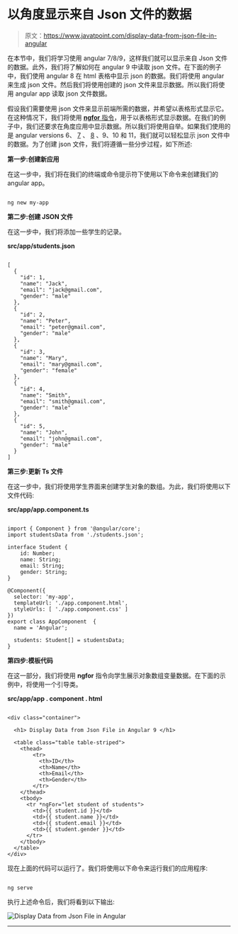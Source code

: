 # 以角度显示来自 Json 文件的数据

> 原文：<https://www.javatpoint.com/display-data-from-json-file-in-angular>

在本节中，我们将学习使用 angular 7/8/9，这样我们就可以显示来自 Json 文件的数据。此外，我们将了解如何在 angular 9 中读取 json 文件。在下面的例子中，我们使用 angular 8 在 html 表格中显示 json 的数据。我们将使用 angular 来生成 json 文件。然后我们将使用创建的 json 文件来显示数据。所以我们将使用 angular app 读取 json 文件数据。

假设我们需要使用 json 文件来显示前端所需的数据，并希望以表格形式显示它。在这种情况下，我们将使用 [**ngfor** 指令](https://www.javatpoint.com/angular-8-ngfor-directive)，用于以表格形式显示数据。在我们的例子中，我们还要求在角度应用中显示数据。所以我们将使用自举。如果我们使用的是 angular versions 6、 [7](https://www.javatpoint.com/angular-7-tutorial) 、 [8](https://www.javatpoint.com/angular-8) 、9、10 和 11，我们就可以轻松显示 json 文件中的数据。为了创建 json 文件，我们将遵循一些分步过程，如下所述:

**第一步:创建新应用**

在这一步中，我们将在我们的终端或命令提示符下使用以下命令来创建我们的 angular app。

```

ng new my-app

```

**第二步:创建 JSON 文件**

在这一步中，我们将添加一些学生的记录。

**src/app/students.json**

```

[
  {
    "id": 1,
    "name": "Jack",
    "email": "jack@gmail.com",
    "gender": "male"
  },
  {
    "id": 2,
    "name": "Peter",
    "email": "peter@gmail.com",
    "gender": "male"
  },
  {
    "id": 3,
    "name": "Mary",
    "email": "mary@gmail.com",
    "gender": "female"
  },
  {
    "id": 4,
    "name": "Smith",
    "email": "smith@gmail.com",
    "gender": "male"
  },
  {
    "id": 5,
    "name": "John",
    "email": "john@gmail.com",
    "gender": "male"
  }
]

```

**第三步:更新 Ts 文件**

在这一步中，我们将使用学生界面来创建学生对象的数组。为此，我们将使用以下文件代码:

**src/app/app.component.ts**

```

import { Component } from '@angular/core';
import studentsData from './students.json';

interface Student {
    id: Number;
    name: String;
    email: String;
    gender: String;
}

@Component({
  selector: 'my-app',
  templateUrl: './app.component.html',
  styleUrls: [ './app.component.css' ]
})
export class AppComponent  {
  name = 'Angular';

  students: Student[] = studentsData;
}

```

**第四步:模板代码**

在这一部分，我们将使用 **ngfor** 指令向学生展示对象数组变量数据。在下面的示例中，将使用一个引导类。

**src/app/app . component . html**

```

<div class="container">

  <h1> Display Data from Json File in Angular 9 </h1>

  <table class="table table-striped">
    <thead>
        <tr>
          <th>ID</th>
          <th>Name</th>
          <th>Email</th>
          <th>Gender</th>
        </tr>
    </thead>
    <tbody>
      <tr *ngFor="let student of students">
        <td>{{ student.id }}</td>
        <td>{{ student.name }}</td>
        <td>{{ student.email }}</td>
        <td>{{ student.gender }}</td>
      </tr>
    </tbody>
  </table>
</div>

```

现在上面的代码可以运行了。我们将使用以下命令来运行我们的应用程序:

```

ng serve

```

执行上述命令后，我们将看到以下输出:

![Display Data from Json File in Angular](img/4004983cd4220d24913e1892e0592338.png)

* * *